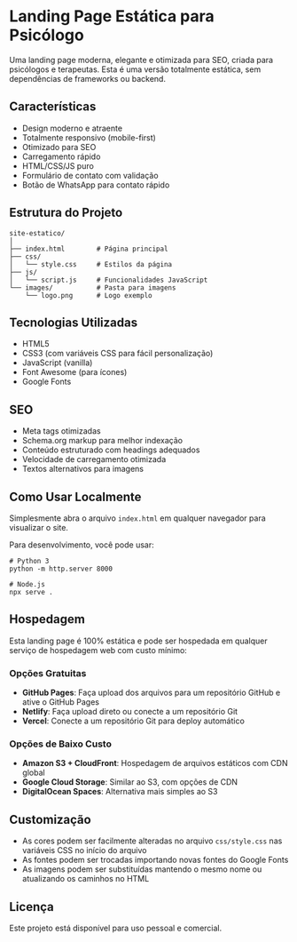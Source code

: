 # Landing Page Estática para Psicólogo

Uma landing page moderna, elegante e otimizada para SEO, criada para psicólogos e terapeutas. Esta é uma versão totalmente estática, sem dependências de frameworks ou backend.

## Características

- Design moderno e atraente
- Totalmente responsivo (mobile-first)
- Otimizado para SEO
- Carregamento rápido
- HTML/CSS/JS puro
- Formulário de contato com validação
- Botão de WhatsApp para contato rápido

## Estrutura do Projeto

```
site-estatico/
│
├── index.html        # Página principal
├── css/              
│   └── style.css     # Estilos da página
├── js/               
│   └── script.js     # Funcionalidades JavaScript
└── images/           # Pasta para imagens
    └── logo.png      # Logo exemplo
```

## Tecnologias Utilizadas

- HTML5
- CSS3 (com variáveis CSS para fácil personalização)
- JavaScript (vanilla)
- Font Awesome (para ícones)
- Google Fonts

## SEO

- Meta tags otimizadas
- Schema.org markup para melhor indexação
- Conteúdo estruturado com headings adequados
- Velocidade de carregamento otimizada
- Textos alternativos para imagens

## Como Usar Localmente

Simplesmente abra o arquivo `index.html` em qualquer navegador para visualizar o site.

Para desenvolvimento, você pode usar:
```
# Python 3
python -m http.server 8000

# Node.js
npx serve .
```

## Hospedagem

Esta landing page é 100% estática e pode ser hospedada em qualquer serviço de hospedagem web com custo mínimo:

### Opções Gratuitas
- **GitHub Pages**: Faça upload dos arquivos para um repositório GitHub e ative o GitHub Pages
- **Netlify**: Faça upload direto ou conecte a um repositório Git
- **Vercel**: Conecte a um repositório Git para deploy automático

### Opções de Baixo Custo
- **Amazon S3 + CloudFront**: Hospedagem de arquivos estáticos com CDN global
- **Google Cloud Storage**: Similar ao S3, com opções de CDN
- **DigitalOcean Spaces**: Alternativa mais simples ao S3

## Customização

- As cores podem ser facilmente alteradas no arquivo `css/style.css` nas variáveis CSS no início do arquivo
- As fontes podem ser trocadas importando novas fontes do Google Fonts
- As imagens podem ser substituídas mantendo o mesmo nome ou atualizando os caminhos no HTML

## Licença

Este projeto está disponível para uso pessoal e comercial.